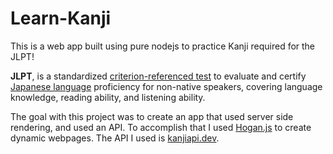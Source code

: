 # Learn-Kanji
This is a web app built using pure nodejs to practice Kanji required for the JLPT!

**JLPT**, is a standardized  [criterion-referenced test](https://en.wikipedia.org/wiki/Criterion-referenced_test)  to evaluate and certify  [Japanese language](https://en.wikipedia.org/wiki/Japanese_language)  proficiency for non-native speakers, covering language knowledge, reading ability, and listening ability.

The goal with this project was to create an app that used server side rendering, and used an API. To accomplish that I used [Hogan.js](https://github.com/twitter/hogan.js/) to create dynamic webpages. The API I used is [kanjiapi.dev](https://github.com/onlyskin/kanjiapi.dev). 
